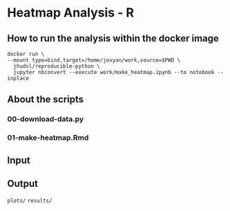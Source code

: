 # Heatmap Analysis - R


## How to run the analysis within the docker image

```
docker run \
--mount type=bind,target=/home/jovyan/work,source=$PWD \
  jhudsl/reproducible-python \
  jupyter nbconvert --execute work/make_heatmap.ipynb --to notebook --inplace
```

## About the scripts

### 00-download-data.py

### 01-make-heatmap.Rmd

## Input


## Output

`plots/`
`results/`
